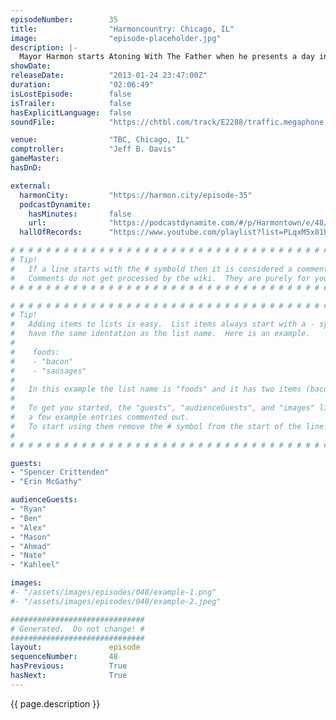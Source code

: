 ```yaml
---
episodeNumber:        35
title:                "Harmoncountry: Chicago, IL"
image:                "episode-placeholder.jpg"
description: |-
  Mayor Harmon starts Atoning With The Father when he presents a day in his fantasy TV writer life, confronts a drunk Darth Vader, then adopts a 15 year old version of himself. The night ends with an impromptu rap battle before new Harmenian Kahleel takes the throne.
showDate:             
releaseDate:          "2013-01-24 23:47:00Z"
duration:             "02:06:49"
isLostEpisode:        false
isTrailer:            false
hasExplicitLanguage:  false
soundFile:            "https://chtbl.com/track/E2288/traffic.megaphone.fm/STA6230550878.mp3?updated=1560295661"

venue:                "TBC, Chicago, IL"
comptroller:          "Jeff B. Davis"
gameMaster:           
hasDnD:               

external:
  harmonCity:         "https://harmon.city/episode-35"
  podcastDynamite:
    hasMinutes:       false
    url:              "https://podcastdynamite.com/#/p/Harmontown/e/48/35"
  hallOfRecords:      "https://www.youtube.com/playlist?list=PLqxM5x81hNOb8UfTsst4vpo8biC72UUs2"

# # # # # # # # # # # # # # # # # # # # # # # # # # # # # # # # # # # # # # # # # # # # #
# Tip!
#   If a line starts with the # symbold then it is considered a comment.
#   Comments do not get processed by the wiki.  They are purely for your information.
# # # # # # # # # # # # # # # # # # # # # # # # # # # # # # # # # # # # # # # # # # # # #

# # # # # # # # # # # # # # # # # # # # # # # # # # # # # # # # # # # # # # # # # # # # #
# Tip!
#   Adding items to lists is easy.  List items always start with a - symbol and have
#   have the same identation as the list name.  Here is an example.
#
#    foods:
#    - "bacon"
#    - "sausages"
#
#   In this example the list name is "foods" and it has two items (bacon, and sausages).
#
#   To get you started, the "guests", "audienceGuests", and "images" lists below have
#   a few example entries commented out.
#   To start using them remove the # symbol from the start of the line.
#
# # # # # # # # # # # # # # # # # # # # # # # # # # # # # # # # # # # # # # # # # # # # #

guests:
- "Spencer Crittenden"
- "Erin McGathy"

audienceGuests:
- "Ryan"
- "Ben"
- "Alex"
- "Mason"
- "Ahmad"
- "Nate"
- "Kahleel"

images:
#- "/assets/images/episodes/048/example-1.png"
#- "/assets/images/episodes/048/example-2.jpeg"

##############################
# Generated.  Do not change! #
##############################
layout:               episode
sequenceNumber:       48
hasPrevious:          True
hasNext:              True
---
```


<!-- The episode description will be rendered here -->
{{ page.description }}

<!-- Add your content BELOW here -->
<!-- vvvvvvvvvvvvvvvvvvvvvvvvvvv -->




<!-- ^^^^^^^^^^^^^^^^^^^^^^^^^^^ -->
<!-- Add your content ABOVE here -->

<!-- The episode gallery will be rendered here -->